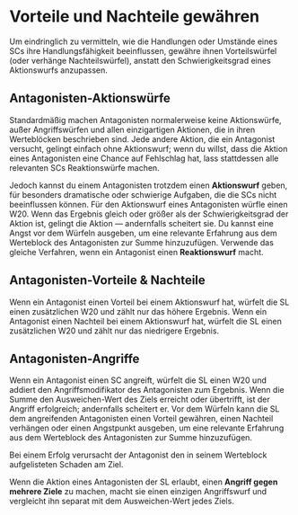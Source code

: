 # Vorteile und Nachteile gewähren
Um eindringlich zu vermitteln, wie die Handlungen oder Umstände eines SCs ihre Handlungsfähigkeit beeinflussen, gewähre ihnen Vorteilswürfel (oder verhänge Nachteilswürfel), anstatt den Schwierigkeitsgrad eines Aktionswurfs anzupassen.

## Antagonisten-Aktionswürfe
Standardmäßig machen Antagonisten normalerweise keine Aktionswürfe, außer Angriffswürfen und allen einzigartigen Aktionen, die in ihren Werteblöcken beschrieben sind.
Jede andere Aktion, die ein Antagonist versucht, gelingt einfach ohne Aktionswurf; wenn du willst, dass die Aktion eines Antagonisten eine Chance auf Fehlschlag hat, lass stattdessen alle relevanten SCs Reaktionswürfe machen.

Jedoch kannst du einem Antagonisten trotzdem einen **Aktionswurf** geben, für besonders dramatische oder schwierige Aufgaben, die die SCs nicht beeinflussen können.
Für den Aktionswurf eines Antagonisten würfle einen W20.
Wenn das Ergebnis gleich oder größer als der Schwierigkeitsgrad der Aktion ist, gelingt die Aktion — andernfalls scheitert sie.
Du kannst eine Angst vor dem Würfeln ausgeben, um eine relevante Erfahrung aus dem Werteblock des Antagonisten zur Summe hinzuzufügen.
Verwende das gleiche Verfahren, wenn ein Antagonist einen **Reaktionswurf** macht.

## Antagonisten-Vorteile & Nachteile
Wenn ein Antagonist einen Vorteil bei einem Aktionswurf hat, würfelt die SL einen zusätzlichen W20 und zählt nur das höhere Ergebnis.
Wenn ein Antagonist einen Nachteil bei einem Aktionswurf hat, würfelt die SL einen zusätzlichen W20 und zählt nur das niedrigere Ergebnis.

## Antagonisten-Angriffe
Wenn ein Antagonist einen SC angreift, würfelt die SL einen W20 und addiert den Angriffsmodifikator des Antagonisten zum Ergebnis.
Wenn die Summe den Ausweichen-Wert des Ziels erreicht oder übertrifft, ist der Angriff erfolgreich; andernfalls scheitert er.
Vor dem Würfeln kann die SL dem angreifenden Antagonisten einen Vorteil gewähren, einen Nachteil verhängen oder einen Angstpunkt ausgeben, um eine relevante Erfahrung aus dem Werteblock des Antagonisten zur Summe hinzuzufügen.

Bei einem Erfolg verursacht der Antagonist den in seinem Werteblock aufgelisteten Schaden am Ziel.

Wenn die Aktion eines Antagonisten der SL erlaubt, einen **Angriff gegen mehrere Ziele** zu machen, macht sie einen einzigen Angriffswurf und vergleicht ihn separat mit dem Ausweichen-Wert jedes Ziels.